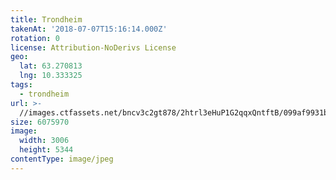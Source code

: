 ```yaml
---
title: Trondheim
takenAt: '2018-07-07T15:16:14.000Z'
rotation: 0
license: Attribution-NoDerivs License
geo:
  lat: 63.270813
  lng: 10.333325
tags:
  - trondheim
url: >-
  //images.ctfassets.net/bncv3c2gt878/2htrl3eHuP1G2qqxQntftB/099af9931b80d4d367cdb1dd11bf2c1d/trondheim_29393565638_o
size: 6075970
image:
  width: 3006
  height: 5344
contentType: image/jpeg
---
```


